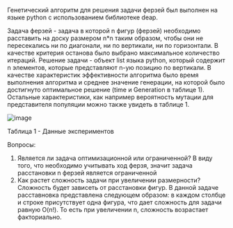 Генетический алгоритм для решения задачи ферзей был выполнен на языке python с использованием библиотеке deap.

Задача ферзей - задача в которой n фигур (ферзей) необходимо расставить на доску размером n*n таким образом, чтобы они не пересекались ни по диагонали, ни по вертикали, ни по горизонтали. В качестве критерия останова было выбрано максимальное количество итераций.
Решение задачи - объект list языка python, который содержит n элементов, которые представляют n-ую позицию по вертикали.
В качестве характеристик эффективности алгоритма было время выполнения алгоритма и среднее значение генерации, на которой было достигнуто оптимальное решение (time и Generation в таблице 1). Остальные характеристики, как например вероятность мутации для представителя популяции можно также увидеть в таблице 1.

![image](https://user-images.githubusercontent.com/58371161/226888553-c738b718-62ac-4e35-a5b7-ac5eb494291b.png)

Таблица 1 - Данные экспериментов

Вопросы:
1) Является ли задача оптимизационной или ограниченной?
В виду того, что необходимо учитывать ход ферзя, значит задача расстановки n ферзей является ограниченной
2) Как растет сложность задачи при увеличении размерности?
Сложность будет зависеть от расстановки фигур. В данной задаче расставновка представлена следующем образом: в каждом столбце и строке присутствует одна фигура, что дает сложность для задачи равную O(n!). То есть при увеличении n, сложность возрастает факториально. 
